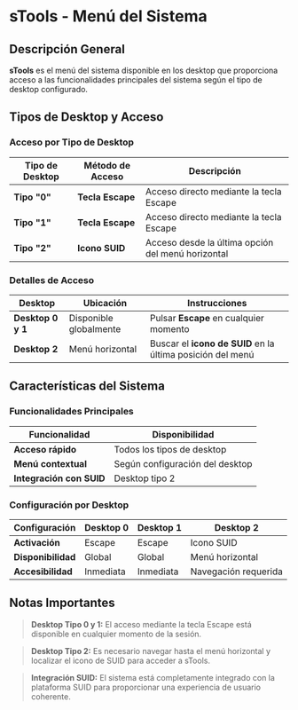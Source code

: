 # sTools - Menú del Sistema

## Descripción General

**sTools** es el menú del sistema disponible en los desktop que proporciona acceso a las funcionalidades principales del sistema según el tipo de desktop configurado.

## Tipos de Desktop y Acceso

### Acceso por Tipo de Desktop

| Tipo de Desktop | Método de Acceso | Descripción |
|-----------------|------------------|-------------|
| **Tipo "0"** | **Tecla Escape** | Acceso directo mediante la tecla Escape |
| **Tipo "1"** | **Tecla Escape** | Acceso directo mediante la tecla Escape |
| **Tipo "2"** | **Icono SUID** | Acceso desde la última opción del menú horizontal |

### Detalles de Acceso

| Desktop | Ubicación | Instrucciones |
|---------|-----------|---------------|
| **Desktop 0 y 1** | Disponible globalmente | Pulsar **Escape** en cualquier momento |
| **Desktop 2** | Menú horizontal | Buscar el **icono de SUID** en la última posición del menú |

## Características del Sistema

### Funcionalidades Principales

| Funcionalidad | Disponibilidad |
|---------------|----------------|
| **Acceso rápido** | Todos los tipos de desktop |
| **Menú contextual** | Según configuración del desktop |
| **Integración con SUID** | Desktop tipo 2 |

### Configuración por Desktop

| Configuración | Desktop 0 | Desktop 1 | Desktop 2 |
|---------------|-----------|-----------|-----------|
| **Activación** | Escape | Escape | Icono SUID |
| **Disponibilidad** | Global | Global | Menú horizontal |
| **Accesibilidad** | Inmediata | Inmediata | Navegación requerida |

## Notas Importantes

> **Desktop Tipo 0 y 1:** El acceso mediante la tecla Escape está disponible en cualquier momento de la sesión.

> **Desktop Tipo 2:** Es necesario navegar hasta el menú horizontal y localizar el icono de SUID para acceder a sTools.

> **Integración SUID:** El sistema está completamente integrado con la plataforma SUID para proporcionar una experiencia de usuario coherente.